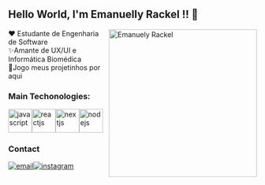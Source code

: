 ## Hello World, I'm Emanuelly Rackel !! 🍒

<img align="right" src="https://giffiles.alphacoders.com/145/14566.gif" width="300" height="300" alt="Emanuely Rackel" />
<p>
    ❤ Estudante de Engenharia de Software</br>
    ✨Amante de UX/UI e Informática Biomédica</br>
    🚀Jogo meus projetinhos por aqui</br>
</p>

### Main Techonologies:

<div style="display:flex">
    <img width="48" src="https://cdn.jsdelivr.net/gh/devicons/devicon/icons/javascript/javascript-original.svg"
        alt="javascript" />
    <img width="48" src="https://cdn.jsdelivr.net/gh/devicons/devicon@latest/icons/react/react-original.svg"
        color="white" alt="reactjs" />
    <img width="48" src="https://cdn.jsdelivr.net/gh/devicons/devicon@latest/icons/nextjs/nextjs-original.svg"
        alt="nextjs" />
    <img width="48" src="https://cdn.jsdelivr.net/gh/devicons/devicon@latest/icons/nodejs/nodejs-original-wordmark.svg"
        alt="nodejs" />
</div>


<h3>Contact</h3>

<div style="display:flex">
    <a href="mailto:contact.rackel@gmail.com">
        <img src="https://img.shields.io/badge/Gmail-D14836?style=for-the-badge&logo=gmail&logoColor=white" alt="email">
    </a>
    <a href="https://www.linkedin.com/in/emanuelly-rackel//" target="_blank">
        <img src="https://img.shields.io/badge/LinkedIn-0077B5?style=for-the-badge&logo=linkedin&logoColor=white" alt=""
            target="_blank">
    </a>
    <a href="https://www.instagram.com/llyrackel/" target="_blank">
        <img src="https://img.shields.io/badge/Instagram-E4405F?style=for-the-badge&logo=instagram&logoColor=white"
            alt="instagram" target="_blank">
    </a>
</div>


<!---
codesmanu/codesmanu is a ✨ special ✨ repository because its `README.md` (this file) appears on your GitHub profile.
You can click the Preview link to take a look at your changes.
--->
